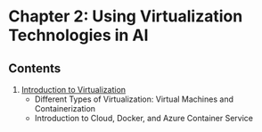# Chapter 2: Using Virtualization Technologies in AI

## Contents

1. [Introduction to Virtualization](./01_Introduction.md)
   - Different Types of Virtualization: Virtual Machines and Containerization
   - Introduction to Cloud, Docker, and Azure Container Service
